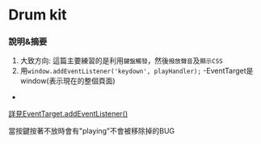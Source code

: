# Drum kit

### 說明&摘要

1. 大致方向: 這篇主要練習的是利用`鍵盤觸發`，然後`撥放聲音`及`顯示CSS`
2. 用```window.addEventListener('keydown', playHandler);```
-EventTarget是window(表示現在的整個頁面)
-
[詳見EventTarget.addEventListener()](https://developer.mozilla.org/en-US/docs/Web/API/EventTarget/addEventListener)

當按鍵按著不放時會有"playing"不會被移除掉的BUG
